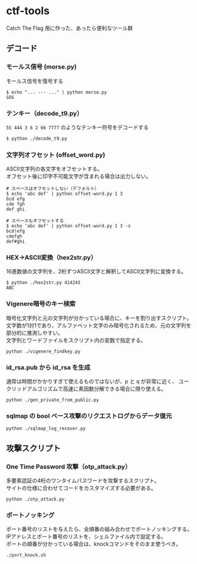 # ctf-tools
Catch The Flag 用に作った、あったら便利なツール群

## デコード

### モールス信号 (morse.py)
モールス信号を復号する
```shell
$ echo "... --- ..." | python morse.py
SOS
```

### テンキー（decode_t9.py）

`55 444 3 6 2 66 7777` のようなテンキー符号をデコードする

```sh
$ python ./decode_t9.py
```

### 文字列オフセット (offset_word.py)
ASCII文字列の各文字をオフセットする。  
オフセット後に印字不可能文字が含まれる場合は出力しない。
```shell
# スペースはオフセットしない（デフォルト）
$ echo 'abc def' | python offset-word.py 1 3
bcd efg
cde fgh
def ghi

# スペースもオフセットする
$ echo 'abc def' | python offset-word.py 1 3 -s
bcd!efg
cdefgh
def#ghi
```

### HEX→ASCII変換（hex2str.py）

16進数値の文字列を、2桁ずつASCII文字と解釈してASCII文字列に変換する。

```shell
$ python ./hex2str.py 414243
ABC
```

### Vigenere暗号のキー検索

暗号化文字列と元の文字列が分かっている場合に、キーを割り出すスクリプト。  
文字数が1対1であり、アルファベット文字のみ暗号化されるため、元の文字列を部分的に推測しやすい。  
文字列とワードファイルをスクリプト内の変数で指定する。

```shell
python ./vigenere_findkey.py
```

### id_rsa.pub から id_rsa を生成

通常は時間がかかりすぎて使えるものではないが、p と q が非常に近く、
ユークリッドアルゴリズムで高速に素因数分解できる場合に限り使える。

```shell
python ./gen_private_from_public.py
```

### sqlmap の bool ベース攻撃のリクエストログからデータ復元

```shell
python ./sqlmap_log_recover.py
```

## 攻撃スクリプト

### One Time Password 攻撃（otp_attack.py）
多要素認証の4桁のワンタイムパスワードを攻撃するスクリプト。  
サイトの仕様に合わせてコードをカスタマイズする必要がある。
```shell
python ./otp_attack.py
```

### ポートノッキング

ポート番号のリストを与えたら、全順番の組み合わせでポートノッキングする。  
IPアドレスとポート番号のリストを、シェルファイル内で設定する。  
ポートの順番が分かっている場合は、knockコマンドをそのまま使うべき。

```shell
./port_knock.sh
```
